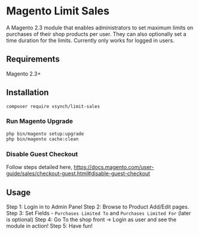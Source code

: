 # Magento Limit Sales
A Magento 2.3 module that enables administrators to set maximum limits on purchases of their shop products per user. 
They can also optionally set a time duration for the limits. Currently only works for logged in users.

## Requirements
Magento 2.3+

## Installation
```
composer require vsynch/limit-sales
```
### Run Magento Upgrade
```
php bin/magento setup:upgrade
php bin/magento cache:clean
```
### Disable Guest Checkout
Follow steps detailed here, https://docs.magento.com/user-guide/sales/checkout-guest.html#disable-guest-checkout

## Usage

Step 1: Login in to Admin Panel
Step 2: Browse to Product Add/Edit pages.
Step 3: Set Fields - `Purchases Limited To`  and  `Purchases Limited For` (later is optional)
Step 4: Go To the shop front -> Login as user and see the module in action!
Step 5: Have fun!
